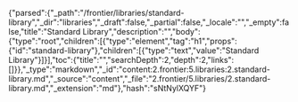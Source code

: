{"parsed":{"_path":"/frontier/libraries/standard-library","_dir":"libraries","_draft":false,"_partial":false,"_locale":"","_empty":false,"title":"Standard Library","description":"","body":{"type":"root","children":[{"type":"element","tag":"h1","props":{"id":"standard-library"},"children":[{"type":"text","value":"Standard Library"}]}],"toc":{"title":"","searchDepth":2,"depth":2,"links":[]}},"_type":"markdown","_id":"content:2.frontier:5.libraries:2.standard-library.md","_source":"content","_file":"2.frontier/5.libraries/2.standard-library.md","_extension":"md"},"hash":"sNtNylXQYF"}
